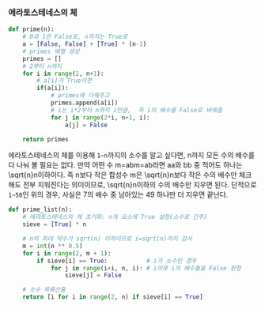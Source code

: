 ### 에라토스테네스의 체



```python
def prime(n):
    # 0과 1은 False로, n까지는 True로
    a = [False, False] + [True] * (n-1)
    # primes 배열 생성
    primes = []
    # 2부터 n까지
    for i in range(2, n+1):
        # a[i]가 True이면
        if(a[i]):
            # primes에 더해주고
            primes.append(a[i])
            # i는 i*2부터 n까지 i만큼,  즉 i의 배수를 False로 바꿔줌
            for j in range(2*i, n+1, i):
                a[j] = False

    return primes
```



에라토스테네스의 체를 이용해 `1~n`까지의 소수를 알고 싶다면, n까지 모든 수의 배수를 다 나눠 볼 필요는 없다. 만약 어떤 수 m=abm=ab라면 aa와 bb 중 적어도 하나는 \sqrt{n}n이하이다. 즉 n보다 작은 합성수 m은 \sqrt{n}n보다 작은 수의 배수만 체크해도 전부 지워진다는 의미이므로, \sqrt{n}n이하의 수의 배수만 지우면 된다. 단적으로 `1~50`인 위의 경우, 사실은 7의 배수 중 남아있는 49 하나만 더 지우면 끝난다.



```python
def prime_list(n):
    # 에라토스테네스의 체 초기화: n개 요소에 True 설정(소수로 간주)
    sieve = [True] * n

    # n의 최대 약수가 sqrt(n) 이하이므로 i=sqrt(n)까지 검사
    m = int(n ** 0.5)
    for i in range(2, m + 1):
        if sieve[i] == True:           # i가 소수인 경우 
            for j in range(i+i, n, i): # i이후 i의 배수들을 False 판정
                sieve[j] = False

    # 소수 목록산출
    return [i for i in range(2, n) if sieve[i] == True]
```
